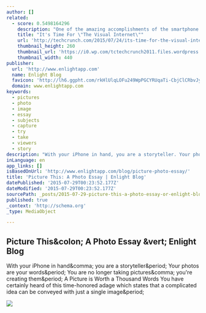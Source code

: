 ```yaml
---
author: []
related:
  - score: 0.5498164296
    description: "One of the amazing accomplishments of the smartphone is how it's inspired us to take photos and share them - tons of them, with everyone. It's estimated we have already taken more than a trillion photos in 2015. That would be more snapshots than have been taken in all of photographic history till now."
    title: "It's Time For \"The Visual Internet\""
    url: 'http://techcrunch.com/2015/07/24/its-time-for-the-visual-internet/'
    thumbnail_height: 260
    thumbnail_url: 'https://i0.wp.com/tctechcrunch2011.files.wordpress.com/2015/07/shutterstock_112362494-e1437616739276.jpg?fit=440%2C330'
    thumbnail_width: 440
publisher:
  url: 'http://www.enlightapp.com'
  name: Enlight Blog
  favicon: 'http://lh6.ggpht.com/rkHlUlqLOFu249WpPGCYRUqaTi-CbjClCRbvJyiodcnflIQ0-pRq2A_AmO5jkaFC9DSUhDxkk1Yzo9jlOUVH2FU=s0'
  domain: www.enlightapp.com
keywords:
  - pictures
  - photo
  - image
  - essay
  - subjects
  - capture
  - try
  - take
  - viewers
  - story
description: "With your iPhone in hand, you are a storyteller. Your photos are your words. You are no longer taking pictures, you're creating them. A Picture is Worth a Thousand Words You have certainly heard of this time-honored adage which states that a complicated idea can be conveyed with just a single image."
inLanguage: en
app_links: []
isBasedOnUrl: 'http://www.enlightapp.com/blog/picture-photo-essay/'
title: 'Picture This: A Photo Essay | Enlight Blog'
datePublished: '2015-07-29T00:23:52.177Z'
dateModified: '2015-07-29T00:23:52.177Z'
sourcePath: _posts/2015-07-29-picture-this-a-photo-essay-or-enlight-blog.md
published: true
_context: 'http://schema.org'
_type: MediaObject

---
```

<article style=""><h1>Picture This&amp;colon; A Photo Essay &amp;vert; Enlight Blog</h1><p>With your iPhone in hand&amp;comma; you are a storyteller&amp;period; Your photos are your words&amp;period; You are no longer taking pictures&amp;comma; you're creating them&amp;period; A Picture is Worth a Thousand Words You have certainly heard of this time-honored adage which states that a complicated idea can be conveyed with just a single image&amp;period;</p><img src="http://lh3.googleusercontent.com/ZV6mMyY97f4HvOChLrIcyt8ljhuM_dS8v9Z48zL-U_4rFzSR8VH16UbNgufY1ny6qyyN7wxFQYV-rMlBu33GZ5M=s0" /></article>